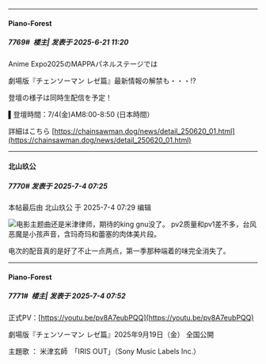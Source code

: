 ﻿
*****

####  Piano-Forest  
##### 7769#         楼主| 发表于 2025-6-21 11:20

Anime Expo2025のMAPPAパネルステージでは

劇場版『チェンソーマン レゼ篇』最新情報の解禁も・・・!?

登壇の様子は同時生配信を予定！

▌登壇時間：7/4(金)AM8:00-8:50 (日本時間）

詳細はこちら [https://chainsawman.dog/news/detail_250620_01.html](https://chainsawman.dog/news/detail_250620_01.html)

*****

####  北山玖公  
##### 7770#       发表于 2025-7-4 07:25

 本帖最后由 北山玖公 于 2025-7-4 07:29 编辑 

<img src="https://static.stage1st.com/image/smiley/face2017/026.png" referrerpolicy="no-referrer">电影主题曲还是米津律师，期待的king gnu没了。
pv2质量和pv1差不多，台风恶魔是小孩声音，含玛奇玛和蕾塞的肉体美片段。

电次的配音真的是好了不止一点两点，第一季那种端着的味完全消失了。

*****

####  Piano-Forest  
##### 7771#         楼主| 发表于 2025-7-4 07:52

正式PV：[https://youtu.be/pv8A7eubPQQ](https://youtu.be/pv8A7eubPQQ)

劇場版『チェンソーマン レゼ篇』2025年9月19日（金） 全国公開 

主題歌 ： 米津玄師　「IRIS OUT」（Sony Music Labels Inc.） 

